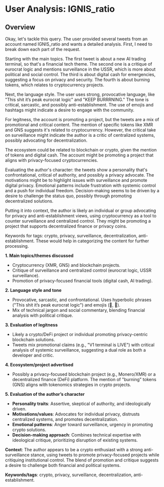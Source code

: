 # User Analysis: IGNIS_ratio

## Overview

<think>
Okay, let's tackle this query. The user provided several tweets from an account named IGNIS_ratio and wants a detailed analysis. First, I need to break down each part of the request.

Starting with the main topics. The first tweet is about a new AI trading terminal, so that's a financial tech theme. The second one is a critique of eurocrat logic and mentions surveillance in the USSR, which is more about political and social control. The third is about digital cash for emergencies, suggesting a focus on privacy and security. The fourth is about burning tokens, which relates to cryptocurrency projects.

Next, the language style. The user uses strong, provocative language, like "This shit it’s peak eurocrat logic" and "KEEP BURRRNING." The tone is critical, sarcastic, and possibly anti-establishment. The use of emojis and hashtags might indicate a desire to engage with the community.

For legitness, the account is promoting a project, but the tweets are a mix of promotional and critical content. The mention of specific tokens like XMR and GNS suggests it's related to cryptocurrency. However, the critical take on surveillance might indicate the author is a critic of centralized systems, possibly advocating for decentralization.

The ecosystem could be related to blockchain or crypto, given the mention of tokens and digital cash. The account might be promoting a project that aligns with privacy-focused cryptocurrencies.

Evaluating the author's character: the tweets show a personality that's confrontational, critical of authority, and possibly a privacy advocate. The motivations might be to highlight issues with surveillance and promote digital privacy. Emotional patterns include frustration with systemic control and a push for individual freedom. Decision-making seems to be driven by a desire to challenge the status quo, possibly through promoting decentralized solutions.

Putting it into context, the author is likely an individual or group advocating for privacy and anti-establishment views, using cryptocurrency as a tool to counter surveillance and centralized control. They might be promoting a project that supports decentralized finance or privacy coins.

Keywords for tags: crypto, privacy, surveillance, decentralization, anti-establishment. These would help in categorizing the content for further processing.
</think>

**1. Main topics/themes discussed**  
- Cryptocurrency (XMR, GNS) and blockchain projects.  
- Critique of surveillance and centralized control (eurocrat logic, USSR surveillance).  
- Promotion of privacy-focused financial tools (digital cash, AI trading).  

**2. Language style and tone**  
- Provocative, sarcastic, and confrontational. Uses hyperbolic phrases ("This shit it’s peak eurocrat logic") and emojis (🚀, 🥁).  
- Mix of technical jargon and social commentary, blending financial analysis with political critique.  

**3. Evaluation of legitness**  
- Likely a crypto/DeFi project or individual promoting privacy-centric blockchain solutions.  
- Tweets mix promotional claims (e.g., "V1 terminal is LIVE") with critical analysis of systemic surveillance, suggesting a dual role as both a developer and critic.  

**4. Ecosystem/project advertised**  
- Possibly a privacy-focused blockchain project (e.g., Monero/XMR) or a decentralized finance (DeFi) platform. The mention of "burning" tokens (GNS) aligns with tokenomics strategies in crypto projects.  

**5. Evaluation of the author’s character**  
- **Personality traits**: Assertive, skeptical of authority, and ideologically driven.  
- **Motivations/values**: Advocates for individual privacy, distrusts centralized systems, and promotes decentralization.  
- **Emotional patterns**: Anger toward surveillance, urgency in promoting crypto solutions.  
- **Decision-making approach**: Combines technical expertise with ideological critique, prioritizing disruption of existing systems.  

**Context**: The author appears to be a crypto enthusiast with a strong anti-surveillance stance, using tweets to promote privacy-focused projects while critiquing institutional control. The blend of promotion and critique suggests a desire to challenge both financial and political systems.  

**Keywords/tags**: crypto, privacy, surveillance, decentralization, anti-establishment.